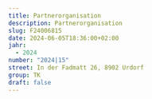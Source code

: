 ```yaml
---
title: Partnerorganisation
description: Partnerorganisation
slug: F24006815
date: 2024-06-05T18:36:00+02:00
jahr:
  - 2024
number: "2024|15"
street: In der Fadmatt 26, 8902 Urdorf
group: TK
draft: false
---
```


